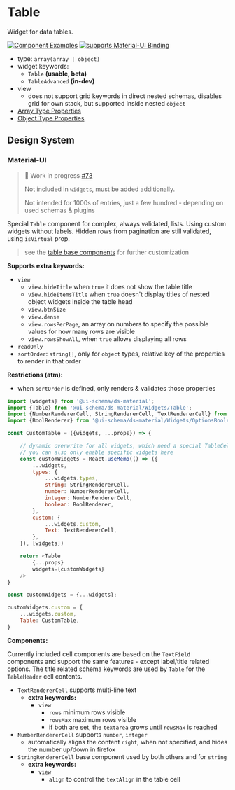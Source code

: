 # Table

Widget for data tables.

[![Component Examples](https://img.shields.io/badge/Examples-green?labelColor=1d3d39&color=1a6754&logoColor=ffffff&style=flat-square&logo=plex)](#demo-ui-generator) [![supports Material-UI Binding](https://img.shields.io/badge/Material-green?labelColor=1a237e&color=0d47a1&logoColor=ffffff&style=flat-square&logo=material-ui)](#material-ui)

- type: `array(array | object)`
- widget keywords:
    - `Table` **(usable, beta)**
    - `TableAdvanced` **(in-dev)**
- view
    - does not support grid keywords in direct nested schemas, disables grid for own stack, but supported inside nested `object`
- [Array Type Properties](/docs/schema#type-array)
- [Object Type Properties](/docs/schema#type-object)

## Design System

### Material-UI

> 🚧 Work in progress [#73](https://github.com/ui-schema/ui-schema/issues/73)
>
> Not included in `widgets`, must be added additionally.
>
> Not intended for 1000s of entries, just a few hundred - depending on used schemas & plugins

Special `Table` component for complex, always validated, lists. Using custom widgets without labels. Hidden rows from pagination are still validated, using `isVirtual` prop.

> see the [table base components](https://ui-schema.bemit.codes/docs/ds-material/Table) for further customization

**Supports extra keywords:**

- `view`
    - `view.hideTitle` when `true` it does not show the table title
    - `view.hideItemsTitle` when `true` doesn't display titles of nested object widgets inside the table head
    - `view.btnSize`
    - `view.dense`
    - `view.rowsPerPage`, an array on numbers to specify the possible values for how many rows are visible
    - `view.rowsShowAll`, when `true` allows displaying all rows
- `readOnly`
- `sortOrder`: `string[]`, only for `object` types, relative key of the properties to render in that order

**Restrictions (atm):**

- when `sortOrder` is defined, only renders & validates those properties

```js
import {widgets} from '@ui-schema/ds-material';
import {Table} from '@ui-schema/ds-material/Widgets/Table';
import {NumberRendererCell, StringRendererCell, TextRendererCell} from '@ui-schema/ds-material/Widgets/TextFieldCell';
import {BoolRenderer} from '@ui-schema/ds-material/Widgets/OptionsBoolean';

const CustomTable = ({widgets, ...props}) => {

    // dynamic overwrite for all widgets, which need a special TableCell formatting
    // you can also only enable specific widgets here
    const customWidgets = React.useMemo(() => ({
        ...widgets,
        types: {
            ...widgets.types,
            string: StringRendererCell,
            number: NumberRendererCell,
            integer: NumberRendererCell,
            boolean: BoolRenderer,
        },
        custom: {
            ...widgets.custom,
            Text: TextRendererCell,
        },
    }), [widgets])

    return <Table
        {...props}
        widgets={customWidgets}
    />
}

const customWidgets = {...widgets};

customWidgets.custom = {
    ...widgets.custom,
    Table: CustomTable,
}
```

**Components:**

Currently included cell components are based on the `TextField` components and support the same features - except label/title related options. The title related schema keywords are used by `Table` for the `TableHeader` cell contents.

- `TextRendererCell` supports multi-line text
    - **extra keywords:**
        - `view`
            - `rows` minimum rows visible
            - `rowsMax` maximum rows visible
            - if both are set, the `textarea` grows until `rowsMax` is reached
- `NumberRendererCell` supports `number`, `integer`
    - automatically aligns the content `right`, when not specified, and hides the number up/down in firefox
- `StringRendererCell` base component used by both others and for `string`
    - **extra keywords:**
        - `view`
            - `align` to control the `textAlign` in the table cell
